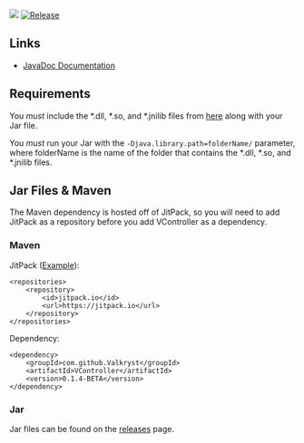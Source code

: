 ![](https://codebuild.us-east-1.amazonaws.com/badges?uuid=eyJlbmNyeXB0ZWREYXRhIjoiUm92NnZmM20xNVFndGF3Mm5KS0Zqai9XZUhFUjdZSnYxSUJlWU5Bd2g2bXU0a3l6aTBISHNSbDNkNEk4b0pEYjdVZVp1bEROT1hlbldzTy9SendTWllFPSIsIml2UGFyYW1ldGVyU3BlYyI6IkZoNktVMnJVZlM2QndSbmEiLCJtYXRlcmlhbFNldFNlcmlhbCI6MX0%3D&branch=master) [![Release](https://jitpack.io/v/Valkryst/VController.svg)](https://jitpack.io/#Valkryst/VController) 

## Links

* [JavaDoc Documentation](https://valkryst.github.io/VController/)

## Requirements

You *must* include the *.dll, *.so, and *.jnilib files from [here](http://ci.newdawnsoftware.com/job/JInput/lastBuild/artifact/dist/) along with your Jar file.

You *must* run your Jar with the `-Djava.library.path=folderName/` parameter, where folderName is the name of the folder that contains the *.dll, *.so, and *.jnilib files.


## Jar Files & Maven

The Maven dependency is hosted off of JitPack, so you will need to add JitPack as a repository before you add VController as a dependency.

### Maven

JitPack ([Example](https://github.com/Valkryst/VTerminal/blob/master/pom.xml)):

    <repositories>
        <repository>
            <id>jitpack.io</id>
            <url>https://jitpack.io</url>
        </repository>
    </repositories>

Dependency:

    <dependency>
        <groupId>com.github.Valkryst</groupId>
        <artifactId>VController</artifactId>
        <version>0.1.4-BETA</version>
    </dependency>

### Jar

Jar files can be found on the [releases](https://github.com/Valkryst/VController/releases) page.
